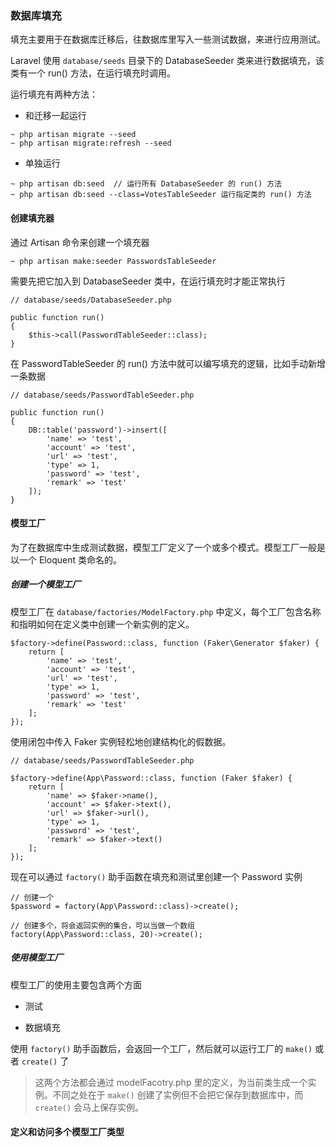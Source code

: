 ### 数据库填充

填充主要用于在数据库迁移后，往数据库里写入一些测试数据，来进行应用测试。

Laravel 使用 `database/seeds` 目录下的 DatabaseSeeder 类来进行数据填充，该类有一个 run() 方法，在运行填充时调用。

运行填充有两种方法：

- 和迁移一起运行 

```
~ php artisan migrate --seed
~ php artisan migrate:refresh --seed
```

- 单独运行

```
~ php artisan db:seed  // 运行所有 DatabaseSeeder 的 run() 方法
~ php artisan db:seed --class=VotesTableSeeder 运行指定类的 run() 方法
```

#### 创建填充器

通过 Artisan 命令来创建一个填充器

```
~ php artisan make:seeder PasswordsTableSeeder
```

需要先把它加入到 DatabaseSeeder 类中，在运行填充时才能正常执行

```
// database/seeds/DatabaseSeeder.php

public function run()
{
    $this->call(PasswordTableSeeder::class);
}
```
 
在 PasswordTableSeeder 的 run() 方法中就可以编写填充的逻辑，比如手动新增一条数据
 
```
// database/seeds/PasswordTableSeeder.php
 
public function run()
{
    DB::table('password')->insert([
        'name' => 'test',
        'account' => 'test',
        'url' => 'test',
        'type' => 1,
        'password' => 'test',
        'remark' => 'test'
    ]);
}
```

#### 模型工厂

为了在数据库中生成测试数据，模型工厂定义了一个或多个模式。模型工厂一般是以一个 Eloquent 类命名的。

##### 创建一个模型工厂

模型工厂在 `database/factories/ModelFactory.php` 中定义，每个工厂包含名称和指明如何在定义类中创建一个新实例的定义。

```
$factory->define(Password::class, function (Faker\Generator $faker) {
    return [
        'name' => 'test',
        'account' => 'test',
        'url' => 'test',
        'type' => 1,
        'password' => 'test',
        'remark' => 'test'
    ];
});
```

使用闭包中传入 Faker 实例轻松地创建结构化的假数据。

```
// database/seeds/PasswordTableSeeder.php

$factory->define(App\Password::class, function (Faker $faker) {
    return [
        'name' => $faker->name(),
        'account' => $faker->text(),
        'url' => $faker->url(),
        'type' => 1,
        'password' => 'test',
        'remark' => $faker->text()
    ];
});

```

现在可以通过 `factory()` 助手函数在填充和测试里创建一个 Password 实例

```
// 创建一个
$password = factory(App\Password::class)->create();

// 创建多个，将会返回实例的集合，可以当做一个数组
factory(App\Password::class, 20)->create();
```

##### 使用模型工厂

模型工厂的使用主要包含两个方面

- 测试

- 数据填充

使用 `factory()` 助手函数后，会返回一个工厂，然后就可以运行工厂的 `make()` 或者 `create()` 了

> 这两个方法都会通过 modelFacotry.php 里的定义，为当前类生成一个实例。不同之处在于 `make()` 创建了实例但不会把它保存到数据库中，而 `create()` 会马上保存实例。

#### 定义和访问多个模型工厂类型

